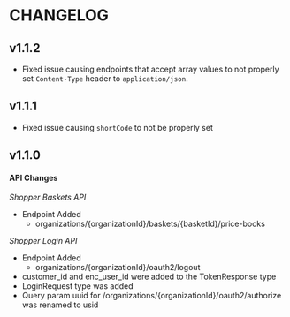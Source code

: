 # CHANGELOG

## v1.1.2
* Fixed issue causing endpoints that accept array values to not properly set `Content-Type` header to `application/json`.

## v1.1.1
* Fixed issue causing `shortCode` to not be properly set

## v1.1.0
#### **API Changes**
*Shopper Baskets API*
 * Endpoint Added
    * organizations/{organizationId}/baskets/{basketId}/price-books

*Shopper Login API*
* Endpoint Added
    * organizations/{organizationId}/oauth2/logout
* customer_id and enc_user_id were added to the TokenResponse type
* LoginRequest type was added
* Query param uuid for /organizations/{organizationId}/oauth2/authorize was renamed to usid
